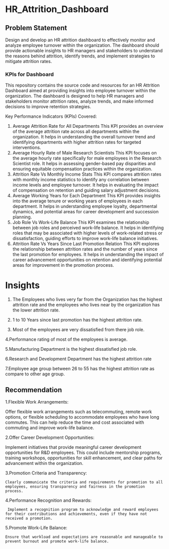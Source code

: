 



# HR_Attrition_Dashboard


## Problem Statement

Design and develop an HR attrition dashboard to effectively monitor and analyze employee turnover within the organization. The dashboard should provide actionable insights to HR managers and stakeholders to understand the reasons behind attrition, identify trends, and implement strategies to mitigate attrition rates.

### KPIs for Dashboard 
This repository contains the source code and resources for an HR Attrition Dashboard aimed at providing insights into employee turnover within the organization. The dashboard is designed to help HR managers and stakeholders monitor attrition rates, analyze trends, and make informed decisions to improve retention strategies.

Key Performance Indicators (KPIs) Covered:
1. Average Attrition Rate for All Departments
This KPI provides an overview of the average attrition rate across all departments within the organization. It helps in understanding the overall turnover trend and identifying departments with higher attrition rates for targeted interventions.
2. Average Hourly Rate of Male Research Scientists
This KPI focuses on the average hourly rate specifically for male employees in the Research Scientist role. It helps in assessing gender-based pay disparities and ensuring equitable compensation practices within the organization.
3. Attrition Rate Vs Monthly Income Stats
This KPI compares attrition rates with monthly income statistics to identify any correlation between income levels and employee turnover. It helps in evaluating the impact of compensation on retention and guiding salary adjustment decisions.
4. Average Working Years for Each Department
This KPI provides insights into the average tenure or working years of employees in each department. It helps in understanding employee loyalty, departmental dynamics, and potential areas for career development and succession planning.
5. Job Role Vs Work-Life Balance
This KPI examines the relationship between job roles and perceived work-life balance. It helps in identifying roles that may be associated with higher levels of work-related stress or dissatisfaction, guiding efforts to improve work-life balance initiatives.
6. Attrition Rate Vs Years Since Last Promotion Relation
This KPI explores the relationship between attrition rates and the number of years since the last promotion for employees. It helps in understanding the impact of career advancement opportunities on retention and identifying potential areas for improvement in the promotion process.
# Insights

1. The Employees who lives very far from the Organization has the highest attrition rate and the employees who lives near by the organization has the lower attrition rate. 

2. 1 to 10 Years since last promotion has the highest attrition rate.

3. Most of the employees are very dissatisfied from there job role.

4.Performance rating of most of the employees is average.

5.Manufacturing Department is the highest dissatisfied job role.

6.Research and Development Department has the highest attrition rate

7.Employee age group between 26 to 55 has the highest attrition rate as compare to other age group.

## Recommendation 

1.Flexible Work Arrangements:

  Offer flexible work arrangements such as telecommuting, remote work options, or flexible scheduling to accommodate employees who have long commutes. This can help reduce the time and cost associated with commuting and improve work-life balance.

2.Offer Career Development Opportunities:

   Implement initiatives that provide meaningful career development opportunities for R&D employees. This could include mentorship programs, training workshops, opportunities for skill enhancement, and clear paths for advancement within the organization.

3.Promotion Criteria and Transparency:

    Clearly communicate the criteria and requirements for promotion to all employees, ensuring transparency and fairness in the promotion process.

4.Performance Recognition and Rewards:

     Implement a recognition program to acknowledge and reward employees for their contributions and achievements, even if they have not received a promotion.

5.Promote Work-Life Balance:

    Ensure that workload and expectations are reasonable and manageable to prevent burnout and promote work-life balance.



